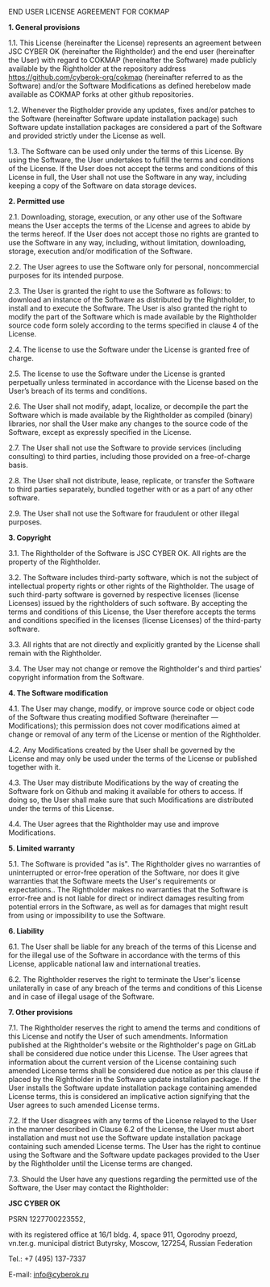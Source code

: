 END USER LICENSE AGREEMENT FOR COKMAP

**1\. General provisions**

1.1. This License (hereinafter the License) represents an agreement between JSC CYBER OK (hereinafter the Rightholder) and the end user (hereinafter the User) with regard to COKMAP (hereinafter the Software) made publicly available by the Rightholder at the repository address https://github.com/cyberok-org/cokmap (hereinafter referred to as the Software) and/or the Software Modifications as defined herebelow made available as COKMAP forks at other github repositories.

1.2. Whenever the Rigtholder provide any updates, fixes and/or patches to the Software (hereinafter Software update installation package) such Software update installation packages are considered a part of the Software and provided strictly under the License as well.

1.3. The Software can be used only under the terms of this License. By using the Software, the User undertakes to fulfill the terms and conditions of the License. If the User does not accept the terms and conditions of this License in full, the User shall not use the Software in any way, including keeping a copy of the Software on data storage devices.

**2\. Permitted use**

2.1. Downloading, storage, execution, or any other use of the Software means the User accepts the terms of the License and agrees to abide by the terms hereof. If the User does not accept those no rights are granted to use the Software in any way, including, without limitation, downloading, storage, execution and/or modification of the Software.

2.2. The User agrees to use the Software only for personal, noncommercial purposes for its intended purpose.

2.3. The User is granted the right to use the Software as follows: to download an instance of the Software as distributed by the Rightholder, to install and to execute the Software. The User is also granted the right to modify the part of the Software which is made available by the Rightholder source code form solely according to the terms specified in clause 4 of the License.

2.4. The license to use the Software under the License is granted free of charge.

2.5. The license to use the Software under the License is granted perpetually unless terminated in accordance with the License based on the User’s breach of its terms and conditions.

2.6. The User shall not modify, adapt, localize, or decompile the part the Software which is made available by the Rightholder as compiled (binary) libraries, nor shall the User make any changes to the source code of the Software, except as expressly specified in the License.

2.7. The User shall not use the Software to provide services (including consulting) to third parties, including those provided on a free-of-charge basis.

2.8. The User shall not distribute, lease, replicate, or transfer the Software to third parties separately, bundled together with or as a part of any other software.

2.9. The User shall not use the Software for fraudulent or other illegal purposes.

**3\. Copyright**

3.1. The Rightholder of the Software is JSC CYBER OK. All rights are the property of the Rightholder.

3.2. The Software includes third-party software, which is not the subject of intellectual property rights or other rights of the Rightholder. The usage of such third-party software is governed by respective licenses (license Licenses) issued by the rightholders of such software. By accepting the terms and conditions of this License, the User therefore accepts the terms and conditions specified in the licenses (license Licenses) of the third-party software.

3.3. All rights that are not directly and explicitly granted by the License shall remain with the Rightholder.

3.4. The User may not change or remove the Rightholder's and third parties' copyright information from the Software.

**4\. The Software modification**

4.1. The User may change, modify, or improve source code or object code of the Software thus creating modified Software (hereinafter — Modifications); this permission does not cover modifications aimed at change or removal of any term of the License or mention of the Rightholder.

4.2. Any Modifications created by the User shall be governed by the License and may only be used under the terms of the License or published together with it.

4.3. The User may distribute Modifications by the way of creating the Software fork on Github and making it available for others to access. If doing so, the User shall make sure that such Modifications are distributed under the terms of this License.

4.4. The User agrees that the Rightholder may use and improve Modifications.

**5\. Limited warranty**

5.1. The Software is provided "as is". The Rightholder gives no warranties of uninterrupted or error-free operation of the Software, nor does it give warranties that the Software meets the User's requirements or expectations.. The Rightholder makes no warranties that the Software is error-free and is not liable for direct or indirect damages resulting from potential errors in the Software, as well as for damages that might result from using or impossibility to use the Software.

**6\. Liability**

6.1. The User shall be liable for any breach of the terms of this License and for the illegal use of the Software in accordance with the terms of this License, applicable national law and international treaties.

6.2. The Rightholder reserves the right to terminate the User's license unilaterally in case of any breach of the terms and conditions of this License and in case of illegal usage of the Software.

**7\. Other provisions**

7.1. The Rightholder reserves the right to amend the terms and conditions of this License and notify the User of such amendments. Information published at the Rightholder's website or the Rightholder's page on GitLab shall be considered due notice under this License. The User agrees that information about the current version of the License containing such amended License terms shall be considered due notice as per this clause if placed by the Rightholder in the Software update installation package. If the User installs the Software update installation package containing amended License terms, this is considered an implicative action signifying that the User agrees to such amended License terms.

7.2. If the User disagrees with any terms of the License relayed to the User in the manner described in Clause 6.2 of the License, the User must abort installation and must not use the Software update installation package containing such amended License terms. The User has the right to continue using the Software and the Software update packages provided to the User by the Rightholder until the License terms are changed.

7.3. Should the User have any questions regarding the permitted use of the Software, the User may contact the Rightholder:

**JSC CYBER OK**

PSRN 1227700223552,

with its registered office at 16/1 bldg. 4, space 911, Ogorodny proezd, vn.ter.g. municipal district Butyrsky, Moscow, 127254, Russian Federation

Tel.: +7 (495) 137-7337

E-mail: <info@cyberok.ru>